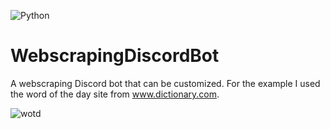 ![Python](https://img.shields.io/badge/python-3670A0?style=for-the-badge&logo=python&logoColor=ffdd54)
# WebscrapingDiscordBot
A webscraping Discord bot that can be customized. For the example I used the word of the day site from www.dictionary.com.


![wotd](https://media.discordapp.net/attachments/1047960552758071297/1047975909732384802/image.png)
